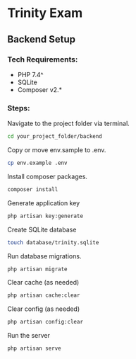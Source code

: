 # Trinity Exam

## Backend Setup

### Tech Requirements:

- PHP 7.4^
- SQLite
- Composer v2.*

### Steps:
Navigate to the project folder via terminal.
```sh
cd your_project_folder/backend
```
Copy or move env.sample to .env.
```sh
cp env.example .env
```
Install composer packages.
```sh
composer install
```
Generate application key
```sh
php artisan key:generate
```
Create SQLite database
```sh
touch database/trinity.sqlite
```
Run database migrations.
```sh
php artisan migrate
```
Clear cache (as needed)
```sh
php artisan cache:clear
```
Clear config (as needed)
```sh
php artisan config:clear
```
Run the server
```sh
php artisan serve
```